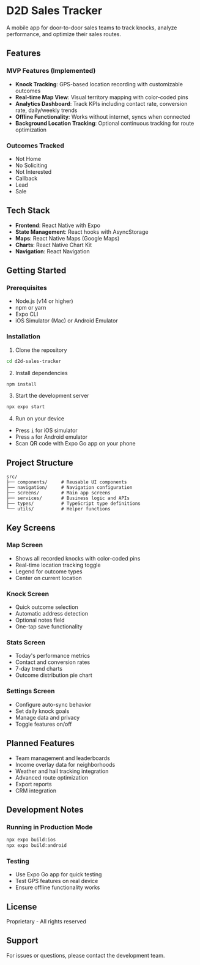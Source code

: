 # D2D Sales Tracker

A mobile app for door-to-door sales teams to track knocks, analyze performance, and optimize their sales routes.

## Features

### MVP Features (Implemented)
- **Knock Tracking**: GPS-based location recording with customizable outcomes
- **Real-time Map View**: Visual territory mapping with color-coded pins
- **Analytics Dashboard**: Track KPIs including contact rate, conversion rate, daily/weekly trends
- **Offline Functionality**: Works without internet, syncs when connected
- **Background Location Tracking**: Optional continuous tracking for route optimization

### Outcomes Tracked
- Not Home
- No Soliciting
- Not Interested
- Callback
- Lead
- Sale

## Tech Stack
- **Frontend**: React Native with Expo
- **State Management**: React hooks with AsyncStorage
- **Maps**: React Native Maps (Google Maps)
- **Charts**: React Native Chart Kit
- **Navigation**: React Navigation

## Getting Started

### Prerequisites
- Node.js (v14 or higher)
- npm or yarn
- Expo CLI
- iOS Simulator (Mac) or Android Emulator

### Installation

1. Clone the repository
```bash
cd d2d-sales-tracker
```

2. Install dependencies
```bash
npm install
```

3. Start the development server
```bash
npx expo start
```

4. Run on your device
- Press `i` for iOS simulator
- Press `a` for Android emulator
- Scan QR code with Expo Go app on your phone

## Project Structure
```
src/
├── components/     # Reusable UI components
├── navigation/     # Navigation configuration
├── screens/        # Main app screens
├── services/       # Business logic and APIs
├── types/          # TypeScript type definitions
└── utils/          # Helper functions
```

## Key Screens

### Map Screen
- Shows all recorded knocks with color-coded pins
- Real-time location tracking toggle
- Legend for outcome types
- Center on current location

### Knock Screen
- Quick outcome selection
- Automatic address detection
- Optional notes field
- One-tap save functionality

### Stats Screen
- Today's performance metrics
- Contact and conversion rates
- 7-day trend charts
- Outcome distribution pie chart

### Settings Screen
- Configure auto-sync behavior
- Set daily knock goals
- Manage data and privacy
- Toggle features on/off

## Planned Features
- Team management and leaderboards
- Income overlay data for neighborhoods
- Weather and hail tracking integration
- Advanced route optimization
- Export reports
- CRM integration

## Development Notes

### Running in Production Mode
```bash
npx expo build:ios
npx expo build:android
```

### Testing
- Use Expo Go app for quick testing
- Test GPS features on real device
- Ensure offline functionality works

## License
Proprietary - All rights reserved

## Support
For issues or questions, please contact the development team.